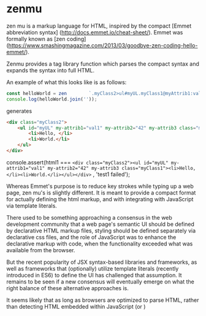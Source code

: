 # zenmu

zen mu is a markup language for HTML,  inspired by the compact [Emmet abbreviation syntax] (http://docs.emmet.io/cheat-sheet/).  Emmet was formally known as [zen coding] (https://www.smashingmagazine.com/2013/03/goodbye-zen-coding-hello-emmet/).  

Zenmu provides a tag library function which parses the compact syntax and expands the syntax into full HTML.

An example of what this looks like is as follows:

```JavaScript
const helloWorld = zen        `.myClass2>ul#myUL.myClass1@myAttrib1:val1@myAttrib2:42@myAttrib3>li${'Hello, '}+li${'World.'}`
console.log(helloWorld.join(''));
```

generates

```HTML
<div class="myClass2">
    <ul id="myUL" my-attrib1="val1" my-attrib2="42" my-attrib3 class="myClass1">
        <li>Hello, </li>
        <li>World.</li>
    </ul>
</div>
```

console.assert(html1 === `<div class="myClass2"><ul id="myUL" my-attrib1="val1" my-attrib2="42" my-attrib3 class="myClass1"><li>Hello, </li><li>World.</li></ul></div>`
                , 'test1 failed');

Whereas Emmet's purpose is to reduce key strokes while typing up a web page, zen mu's is slightly different.  It is meant to provide a compact format for actually defining the html markup, and with integrating with JavaScript via template literals.  

There used to be something approaching a consensus in the web development community that a web page's semantic UI should be defined by declarative HTML markup files, styling should be defined separately via declarative css files, and the role of JavaScript was to enhance the declarative markup with code, when the functionality exceeded what was available from the browser.

But the recent popularity of JSX syntax-based libraries and frameworks, as well as frameworks that (optionally) utilize template literals (recently introduced in ES6) to define the UI has challenged that assumption.  It remains to be seen if a new consensus will eventually emerge on what the right balance of these alternative approaches is.

It seems likely that as long as browsers are optimized to parse HTML, rather than detecting HTML embedded within JavaScript (or )


